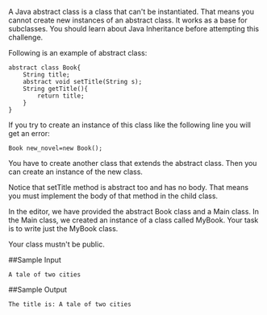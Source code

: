 A Java abstract class is a class that can't be instantiated. That means you cannot create new instances of an abstract class. It works as a base for subclasses. You should learn about Java Inheritance before attempting this challenge.

Following is an example of abstract class:
```
abstract class Book{
    String title;
    abstract void setTitle(String s);
    String getTitle(){
        return title;
    }
}
```
If you try to create an instance of this class like the following line you will get an error:
```
Book new_novel=new Book(); 
```
You have to create another class that extends the abstract class. Then you can create an instance of the new class.

Notice that setTitle method is abstract too and has no body. That means you must implement the body of that method in the child class.

In the editor, we have provided the abstract Book class and a Main class. In the Main class, we created an instance of a class called MyBook. Your task is to write just the MyBook class.

Your class mustn't be public.

##Sample Input
```
A tale of two cities
```
##Sample Output
```
The title is: A tale of two cities
```